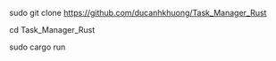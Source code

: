 sudo git clone https://github.com/ducanhkhuong/Task_Manager_Rust

cd Task_Manager_Rust

sudo cargo run
